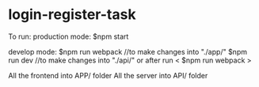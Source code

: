 # login-register-task

To run: 
 production mode: 
    $npm start
    
 develop mode:
    $npm run webpack   //to make changes into "./app/"
    $npm run dev       //to make changes into "./api/" or after run < $npm run webpack >
    
All the frontend into APP/ folder
All the server into API/ folder

